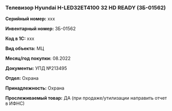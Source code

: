 ### Телевизор Hyundai H-LED32ET4100 32 HD READY (ЗБ-01562) </br>

**Серийный номер:** xxx </br>

**Инвентарный номер:** ЗБ-01562 </br>
 
**Код в 1С:** xxx </br> 

**Вид объекта:** МЦ

**Месяц/год покупки:** 08.2022 </br>

**Документы:** УПД №213495  </br>

**Отдел:** Охрана </br>

**Принадлежность:** Охрана</br>

**Прослеживаемый товар:** ДА (при продаже/утилизации направить отчет в ИФНС)
